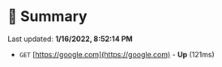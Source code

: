 # 📖 Summary
Last updated: **1/16/2022, 8:52:14 PM**

- `GET` [https://google.com](https://google.com) - **Up** (121ms)
